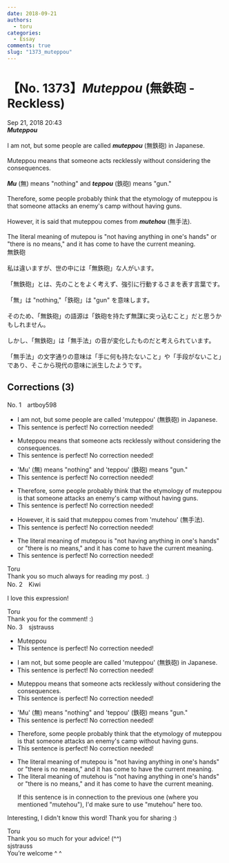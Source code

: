 ```yaml
---
date: 2018-09-21
authors:
  - toru
categories:
  - Essay
comments: true
slug: "1373_muteppou"
---
```


# 【No. 1373】<strong><em>Muteppou</strong></em> (無鉄砲 - Reckless)
<div class="date">Sep 21, 2018 20:43</div>
<div id="post"><div id="body_show_ori">
<strong><em>Muteppou</strong></em><br/><br/>I am not, but some people are called <strong><em>muteppou</em></strong> (無鉄砲) in Japanese.<br/><br/>Muteppou means that someone acts recklessly without considering the consequences.<br/><br/><strong><em>Mu</em></strong> (無) means "nothing" and <strong><em>teppou</em></strong> (鉄砲) means "gun."<br/><br/>Therefore, some people probably think that the etymology of muteppou is that someone attacks an enemy's camp without having guns. <br/><br/>However, it is said that muteppou comes from <strong><em>mutehou</em></strong> (無手法).<br/><br/>The literal meaning of mutepou is "not having anything in one's hands" or "there is no means," and it has come to have the current meaning.
</div></div>

<!-- more -->

<div id="post_ja"><div id="body_show_mo">
無鉄砲<br/><br/>私は違いますが、世の中には「無鉄砲」な人がいます。<br/><br/>「無鉄砲」とは、先のことをよく考えず、強引に行動するさまを表す言葉です。<br/><br/>「無」は "nothing,"「鉄砲」は "gun" を意味します。<br/><br/>そのため、「無鉄砲」の語源は「鉄砲を持たず無謀に突っ込むこと」だと思うかもしれません。<br/><br/>しかし、「無鉄砲」は「無手法」の音が変化したものだと考えられています。<br/><br/>「無手法」の文字通りの意味は「手に何も持たないこと」や「手段がないこと」であり、そこから現代の意味に派生したようです。
</div></div>

## Corrections (3)
<div id="block"><div class="first_name"> No. 1　<span class="just_name">artboy598</span></div><div id="block2">
<ul class="correction_field">
<li class="incorrect">I am not, but some people are called 'muteppou' (無鉄砲) in Japanese.</li>
<li class="corrected perfect">This sentence is perfect! No correction needed!</li>
</ul>
<ul class="correction_field">
<li class="incorrect">Muteppou means that someone acts recklessly without considering the consequences.</li>
<li class="corrected perfect">This sentence is perfect! No correction needed!</li>
</ul>
<ul class="correction_field">
<li class="incorrect">'Mu' (無) means "nothing" and 'teppou' (鉄砲) means "gun."</li>
<li class="corrected perfect">This sentence is perfect! No correction needed!</li>
</ul>
<ul class="correction_field">
<li class="incorrect">Therefore, some people probably think that the etymology of muteppou is that someone attacks an enemy's camp without having guns.</li>
<li class="corrected perfect">This sentence is perfect! No correction needed!</li>
</ul>
<ul class="correction_field">
<li class="incorrect">However, it is said that muteppou comes from 'mutehou' (無手法).</li>
<li class="corrected perfect">This sentence is perfect! No correction needed!</li>
</ul>
<ul class="correction_field">
<li class="incorrect">The literal meaning of mutepou is "not having anything in one's hands" or "there is no means," and it has come to have the current meaning.</li>
<li class="corrected perfect">This sentence is perfect! No correction needed!</li>
</ul>
</div><div class="name"><span class="just_name">Toru</span><br>
Thank you so much always for reading my post. :)
</div>
</div>
<div id="block"><div class="first_name"> No. 2　<span class="just_name">Kiwi</span></div><div id="block2">
<p class="comment_small">
 I love this expression!
</p>

</div><div class="name"><span class="just_name">Toru</span><br>
Thank you for the comment! :)
</div>
</div>
<div id="block"><div class="first_name"> No. 3　<span class="just_name">sjstrauss</span></div><div id="block2">
<ul class="correction_field">
<li class="incorrect">Muteppou</li>
<li class="corrected perfect">This sentence is perfect! No correction needed!</li>
</ul>
<ul class="correction_field">
<li class="incorrect">I am not, but some people are called 'muteppou' (無鉄砲) in Japanese.</li>
<li class="corrected perfect">This sentence is perfect! No correction needed!</li>
</ul>
<ul class="correction_field">
<li class="incorrect">Muteppou means that someone acts recklessly without considering the consequences.</li>
<li class="corrected perfect">This sentence is perfect! No correction needed!</li>
</ul>
<ul class="correction_field">
<li class="incorrect">'Mu' (無) means "nothing" and 'teppou' (鉄砲) means "gun."</li>
<li class="corrected perfect">This sentence is perfect! No correction needed!</li>
</ul>
<ul class="correction_field">
<li class="incorrect">Therefore, some people probably think that the etymology of muteppou is that someone attacks an enemy's camp without having guns.</li>
<li class="corrected perfect">This sentence is perfect! No correction needed!</li>
</ul>
<ul class="correction_field">
<li class="incorrect">The literal meaning of mutepou is "not having anything in one's hands" or "there is no means," and it has come to have the current meaning.</li>
<li class="corrected correct">
The literal meaning of mutehou is "not having anything in one's hands" or "there is no means," and it has come to have the current meaning.
<p class="correction_comment">If this sentence is in connection to the previous one (where you mentioned "mutehou"), I'd make sure to use "mutehou" here too.</p>
</li>
</ul>
<p class="comment_small">
 Interesting, I didn't know this word! Thank you for sharing :)
</p>

</div><div class="name"><span class="just_name">Toru</span><br>
Thank you so much for your advice! (^^)
</div>
<div class="name"><span class="just_name">sjstrauss</span><br>
You’re welcome ^ ^
</div>
</div>
